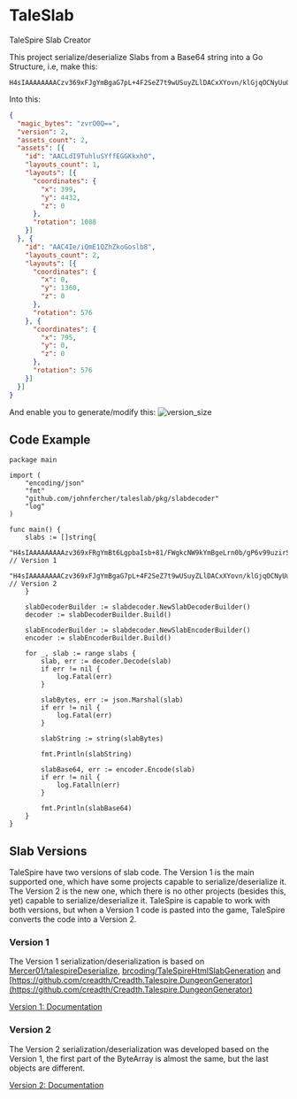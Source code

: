 # TaleSlab
TaleSpire Slab Creator

This project serialize/deserialize Slabs from a Base64 string into a Go Structure, i.e, make this:
```
H4sIAAAAAAAACzv369xFJgYmBgaG7pL+4F2SeZ7t9wUSuyZLlDACxXYovn/klGjqOCNyUuOKTWF/QOr6gRIBgg4sQCZDAKsDkzQziOUAlAIAoQYiAEwAAAA=
```

Into this:
```json
{
  "magic_bytes": "zvrO0Q==",
  "version": 2,
  "assets_count": 2,
  "assets": [{
    "id": "AACLdI9TuhluSYffEGGKkxh0",
    "layouts_count": 1,
    "layouts": [{
      "coordinates": {
        "x": 399,
        "y": 4432,
        "z": 0
      },
      "rotation": 1088
    }]
  }, {
    "id": "AAC4Ie/iQmE1QZhZkoGoslb8",
    "layouts_count": 2,
    "layouts": [{
      "coordinates": {
        "x": 0,
        "y": 1360,
        "z": 0
      },
      "rotation": 576
    }, {
      "coordinates": {
        "x": 795,
        "y": 0,
        "z": 0
      },
      "rotation": 576
    }]
  }]
}
```

And enable you to generate/modify this:
![version_size](./docs/images/version2photo.png)

## Code Example
```golang
package main

import (
	"encoding/json"
	"fmt"
	"github.com/johnfercher/taleslab/pkg/slabdecoder"
	"log"
)

func main() {
	slabs := []string{
		"H4sIAAAAAAAAAzv369xFRgYmBt6LgpbaIsb+81/FWgkcNW9kYmBgeLrn0b/gP6v99uzirSp+4e3JyAADDfYIGoZR5ByQ5TigMtcXb8Ap9yZwBlwMwgapY2AAAFC/RiOgAAAA", // Version 1
		"H4sIAAAAAAAACzv369xFJgYmBgaG7pL+4F2SeZ7t9wUSuyZLlDACxXYovn/klGjqOCNyUuOKTWF/QOr6gRIBgg4sQCZDAKsDkzQziOUAlAIAoQYiAEwAAAA=", // Version 2
	}

	slabDecoderBuilder := slabdecoder.NewSlabDecoderBuilder()
	decoder := slabDecoderBuilder.Build()

	slabEncoderBuilder := slabdecoder.NewSlabEncoderBuilder()
	encoder := slabEncoderBuilder.Build()

	for _, slab := range slabs {
		slab, err := decoder.Decode(slab)
		if err != nil {
			log.Fatal(err)
		}

		slabBytes, err := json.Marshal(slab)
		if err != nil {
			log.Fatal(err)
		}

		slabString := string(slabBytes)

		fmt.Println(slabString)

		slabBase64, err := encoder.Encode(slab)
		if err != nil {
			log.Fatalln(err)
		}

		fmt.Println(slabBase64)
	}
}
```

## Slab Versions

TaleSpire have two versions of slab code. The Version 1 is the main supported one, which have some 
projects capable to serialize/deserialize it. The Version 2 is the new one, which there is no other
projects (besides this, yet) capable to serialize/deserialize it. TaleSpire is capable to
work with both versions, but when a Version 1 code is pasted into the game, TaleSpire converts the code into a Version 2.

### Version 1

The Version 1 serialization/deserialization is based on 
[Mercer01/talespireDeserialize](https://github.com/Mercer01/talespireDeserialize), 
[brcoding/TaleSpireHtmlSlabGeneration](https://github.com/brcoding/TaleSpireHtmlSlabGeneration) 
and [https://github.com/creadth/Creadth.Talespire.DungeonGenerator](https://github.com/creadth/Creadth.Talespire.DungeonGenerator)

[Version 1: Documentation](docs/version1.md)

### Version 2

The Version 2 serialization/deserialization was developed based on the Version 1, the first part
of the ByteArray is almost the same, but the last objects are different.

[Version 2: Documentation](docs/version2.md)